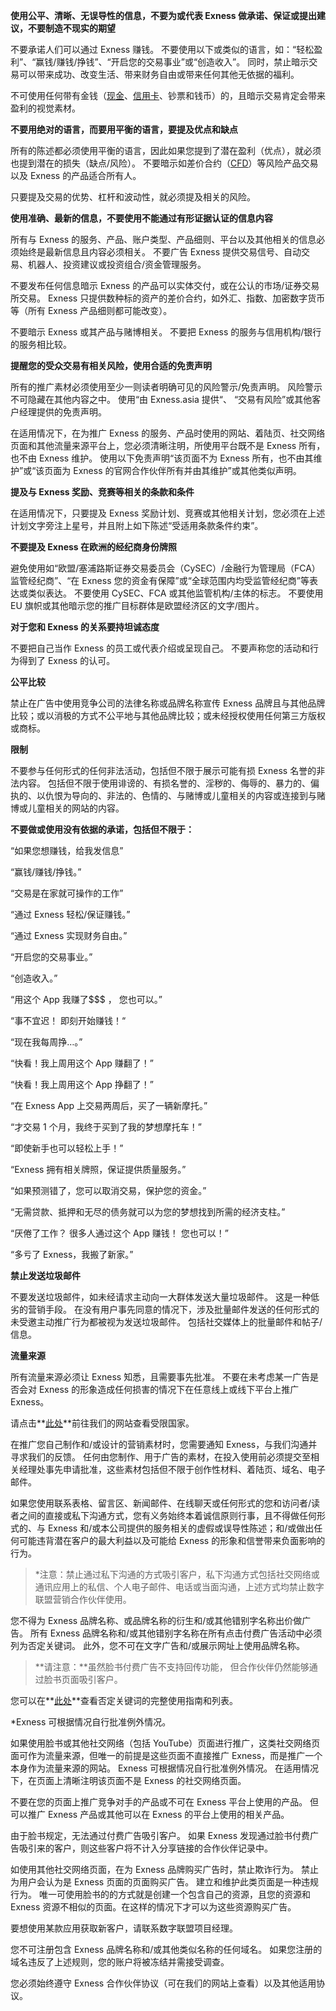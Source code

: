 **使用公平、清晰、无误导性的信息，不要为或代表 Exness 做承诺、保证或提出建议，不要制造不现实的期望**

不要承诺人们可以通过 Exness 赚钱。 不要使用以下或类似的语言，如：“轻松盈利”、“赢钱/赚钱/挣钱”、“开启您的交易事业”或“创造收入”。 同时，禁止暗示交易可以带来成功、改变生活、带来财务自由或带来任何其他无依据的福利。

不可使用任何带有金钱（[现金](https://zh.wikipedia.org/wiki/现金)、[信用卡](https://zh.wikipedia.org/wiki/信用卡)、钞票和钱币）的，且暗示交易肯定会带来盈利的视觉素材。

**不要用绝对的语言，而要用平衡的语言，要提及优点和缺点**

所有的陈述都必须使用平衡的语言，因此如果您提到了潜在盈利（优点），就必须也提到潜在的损失（缺点/风险）。 不要暗示如差价合约（[CFD](https://zh.wikipedia.org/wiki/CFD)）等风险产品交易以及 Exness 的产品适合所有人。

只要提及交易的优势、杠杆和波动性，就必须提及相关的风险。

**使用准确、最新的信息，不要使用不能通过有形证据认证的信息内容**

所有与 Exness 的服务、产品、账户类型、产品细则、平台以及其他相关的信息必须始终是最新信息且内容必须相关。 不要广告 Exness 提供交易信号、自动交易、机器人、投资建议或投资组合/资金管理服务。

不要发布任何信息暗示 Exness 的产品可以实体交付，或在公认的市场/证券交易所交易。 Exness 只提供数种标的资产的差价合约，如外汇、指数、加密数字货币等（所有 Exness 产品细则都可能改变）。

不要暗示 Exness 或其产品与赌博相关。 不要把 Exness 的服务与信用机构/银行的服务相比较。

**提醒您的受众交易有相关风险，使用合适的免责声明**

所有的推广素材必须使用至少一则读者明确可见的风险警示/免责声明。 风险警示不可隐藏在其他内容之中。 使用“由 Exness.asia 提供“、 “交易有风险”或其他客户经理提供的免责声明。

在适用情况下，在为推广 Exness 的服务、产品时使用的网站、着陆页、社交网络页面和其他流量来源平台上，您必须清晰注明，所使用平台既不是 Exness 所有，也不由 Exness 维护。 使用以下免责声明“该页面不为 Exness 所有，也不由其维护”或“该页面为 Exness 的官网合作伙伴所有并由其维护”或其他类似声明。

**提及与 Exness 奖励、竞赛等相关的条款和条件**

在适用情况下，只要提及 Exness 奖励计划、竞赛或其他相关计划，您必须在上述计划文字旁注上星号，并且附上如下陈述“受适用条款条件约束”。

**不要提及 Exness 在欧洲的经纪商身份牌照**

避免使用如“欧盟/塞浦路斯证券交易委员会（CySEC）/金融行为管理局（FCA）监管经纪商”、“在 Exness 您的资金有保障”或“全球范围内均受监管经纪商”等表达或类似表达。 不要使用 CySEC、FCA 或其他监管机构/主体的标志。 不要使用 EU 旗帜或其他暗示您的推广目标群体是欧盟经济区的文字/图片。

**对于您和 Exness 的关系要持坦诚态度**

不要把自己当作 Exness 的员工或代表介绍或呈现自己。 不要声称您的活动和行为得到了 Exness 的认可。

**公平比较**

禁止在广告中使用竞争公司的法律名称或品牌名称宣传 Exness 品牌且与其他品牌比较；或以消极的方式不公平地与其他品牌比较；或未经授权使用任何第三方版权或商标。

**限制**

不要参与任何形式的任何非法活动，包括但不限于展示可能有损 Exness 名誉的非法内容。 包括但不限于使用诽谤的、有损名誉的、淫秽的、侮辱的、暴力的、偏执的、以仇恨为导向的、非法的、色情的、与赌博或儿童相关的内容或连接到与赌博或儿童相关的网站的内容。

**不要做或使用没有依据的承诺，包括但不限于：**

“如果您想赚钱，给我发信息”

“赢钱/赚钱/挣钱。”

“交易是在家就可操作的工作”

“通过 Exness 轻松/保证赚钱。”

“通过 Exness 实现财务自由。”

“开启您的交易事业。”

“创造收入。”

“用这个 App 我赚了$$$ ， 您也可以。”

“事不宜迟！ 即刻开始赚钱！“

“现在我每周挣…。”

“快看！我上周用这个 App 赚翻了！”

“快看！我上周用这个 App 挣翻了！”

“在 Exness App 上交易两周后，买了一辆新摩托。”

“才交易 1 个月，我终于买到了我的梦想摩托车！”

“即使新手也可以轻松上手！”

“Exness 拥有相关牌照，保证提供质量服务。”

“如果预测错了，您可以取消交易，保护您的资金。”

“无需贷款、抵押和无尽的债务就可以为您的梦想找到所需的经济支柱。”

“厌倦了工作？ 很多人通过这个 App 赚钱！ 您也可以！”

“多亏了 Exness，我搬了新家。”

**禁止发送垃圾邮件**

不要发送垃圾邮件，如未经请求主动向一大群体发送大量垃圾邮件。 这是一种低劣的营销手段。 在没有用户事先同意的情况下，涉及批量邮件发送的任何形式的未受邀主动推广行为都被视为发送垃圾邮件。 包括社交媒体上的批量邮件和帖子/信息。

**流量来源**

所有流量来源必须让 Exness 知悉，且需要事先批准。 不要在未考虑某一广告是否会对 Exness 的形象造成任何损害的情况下在任意线上或线下平台上推广 Exness。

请点击**[此处](https://get.exnessaffiliates.help/hc/zh-cn/articles/360020605292)**前往我们的网站查看受限国家。

在推广您自己制作和/或设计的营销素材时，您需要通知 Exness，与我们沟通并寻求我们的反馈。 任何由您制作、用于广告的素材，在投入使用前必须提交至相关经理处事先申请批准，这些素材包括但不限于创作性材料、着陆页、域名、电子邮件。

如果您使用联系表格、留言区、新闻邮件、在线聊天或任何形式的您和访问者/读者之间的直接或私下沟通方式，您有义务始终本着诚信原则行事，且不得做任何形式的、与 Exness 和/或本公司提供的服务相关的虚假或误导性陈述；和/或做出任何可能违背潜在客户的最大利益以及可能给 Exness 的形象和信誉带来负面影响的行为。

> \*注意：禁止通过私下沟通的方式吸引客户，私下沟通方式包括社交网络或通讯应用上的私信、个人电子邮件、电话或当面沟通，上述方式均禁止数字联盟营销合作伙伴使用。

您不得为 Exness 品牌名称、或品牌名称的衍生和/或其他错别字名称出价做广告。 所有 Exness 品牌名称和/或其他错别字名称在所有点击付费广告活动中必须列为否定关键词。 此外，您不可在文字广告和/或展示网址上使用品牌名称。

> **请注意：**虽然脸书付费广告不支持回传功能， 但合作伙伴仍然能够通过脸书页面吸引客户。

您可以在**[此处](https://get.exnessaffiliates.help/hc/zh-cn/article_attachments/360008674600/PPC_Guide_ZH.xlsx)**查看否定关键词的完整使用指南和列表。

\*Exness 可根据情况自行批准例外情况。

如果使用脸书或其他社交网络（包括 YouTube）页面进行推广，这类社交网络页面可作为流量来源，但唯一的前提是这些页面不直接推广 Exness，而是推广一个本身作为流量来源的网站。 Exness 可根据情况自行批准例外情况。 在适用情况下，在页面上清晰注明该页面不是 Exness 的社交网络页面。

不要在您的页面上推广竞争对手的产品或不可在 Exness 平台上使用的产品。 但可以推广 Exness 产品或其他可以在 Exness 的平台上使用的相关产品。

由于脸书规定，无法通过付费广告吸引客户。 如果 Exness 发现通过脸书付费广告吸引来的客户，则这些客户将不计入分享链接的合作伙伴记录中。

如使用其他社交网络页面，在为 Exness 品牌购买广告时，禁止欺诈行为。 禁止为用户会认为是 Exness 页面的页面购买广告。 建立和维护此类页面是一种违规行为。 唯一可使用脸书的的方式就是创建一个包含自己的资源，且您的资源和 Exness 资源不相似的页面。在这样的情况下才可以为这些资源购买广告。

要想使用某款应用获取新客户，请联系数字联盟项目经理。

您不可注册包含 Exness 品牌名称和/或其他类似名称的任何域名。 如果您注册的域名违反了上述规则，您的账户将被冻结并需接受调查。

您必须始终遵守 Exness 合作伙伴协议（可在我们的网站上查看）以及其他适用协议。